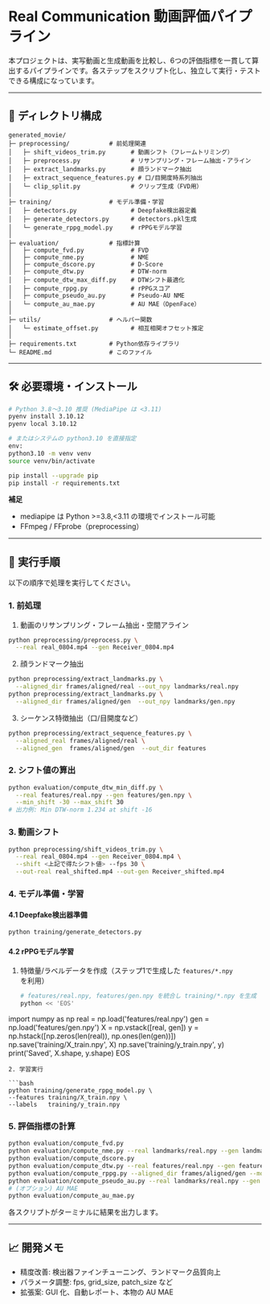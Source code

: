# Real Communication 動画評価パイプライン

本プロジェクトは、実写動画と生成動画を比較し、6つの評価指標を一貫して算出するパイプラインです。各ステップをスクリプト化し、独立して実行・テストできる構成になっています。

---

## 📁 ディレクトリ構成

```plain
generated_movie/
├─ preprocessing/           # 前処理関連
│   ├─ shift_videos_trim.py       # 動画シフト（フレームトリミング）
│   ├─ preprocess.py              # リサンプリング・フレーム抽出・アライン
│   ├─ extract_landmarks.py       # 顔ランドマーク抽出
│   ├─ extract_sequence_features.py # 口/目開度時系列抽出
│   └─ clip_split.py              # クリップ生成（FVD用）
│
├─ training/                # モデル準備・学習
│   ├─ detectors.py               # Deepfake検出器定義
│   ├─ generate_detectors.py      # detectors.pkl生成
│   └─ generate_rppg_model.py     # rPPGモデル学習
│
├─ evaluation/              # 指標計算
│   ├─ compute_fvd.py             # FVD
│   ├─ compute_nme.py             # NME
│   ├─ compute_dscore.py          # D-Score
│   ├─ compute_dtw.py             # DTW-norm
│   ├─ compute_dtw_max_diff.py    # DTWシフト最適化
│   ├─ compute_rppg.py            # rPPGスコア
│   ├─ compute_pseudo_au.py       # Pseudo-AU NME
│   └─ compute_au_mae.py          # AU MAE（OpenFace）
│
├─ utils/                   # ヘルパー関数
│   └─ estimate_offset.py         # 相互相関オフセット推定
│
├─ requirements.txt         # Python依存ライブラリ
└─ README.md                # このファイル
```

---

## 🛠️ 必要環境・インストール

```bash
# Python 3.8～3.10 推奨 (MediaPipe は <3.11)
pyenv install 3.10.12
pyenv local 3.10.12

# またはシステムの python3.10 を直接指定
env:
python3.10 -m venv venv
source venv/bin/activate

pip install --upgrade pip
pip install -r requirements.txt
```

**補足**

* mediapipe は Python >=3.8,<3.11 の環境でインストール可能
* FFmpeg / FFprobe（preprocessing）

---

## 🚀 実行手順

以下の順序で処理を実行してください。

### 1. 前処理

1. 動画のリサンプリング・フレーム抽出・空間アライン

```bash
python preprocessing/preprocess.py \
  --real real_0804.mp4 --gen Receiver_0804.mp4
```

2. 顔ランドマーク抽出

```bash
python preprocessing/extract_landmarks.py \
  --aligned_dir frames/aligned/real --out_npy landmarks/real.npy
python preprocessing/extract_landmarks.py \
  --aligned_dir frames/aligned/gen  --out_npy landmarks/gen.npy
```

3. シーケンス特徴抽出（口/目開度など）

```bash
python preprocessing/extract_sequence_features.py \
  --aligned_real frames/aligned/real \
  --aligned_gen  frames/aligned/gen  --out_dir features
```

### 2. シフト値の算出

```bash
python evaluation/compute_dtw_min_diff.py \
  --real features/real.npy --gen features/gen.npy \
  --min_shift -30 --max_shift 30
# 出力例: Min DTW-norm 1.234 at shift -16
```

### 3. 動画シフト

```bash
python preprocessing/shift_videos_trim.py \
  --real real_0804.mp4 --gen Receiver_0804.mp4 \
  --shift <上記で得たシフト値> --fps 30 \
  --out-real real_shifted.mp4 --out-gen Receiver_shifted.mp4
```

### 4. モデル準備・学習

#### 4.1 Deepfake検出器準備

```bash
python training/generate_detectors.py
```

#### 4.2 rPPGモデル学習

1. 特徴量/ラベルデータを作成（ステップ1で生成した `features/*.npy` を利用）

   ```bash
   # features/real.npy, features/gen.npy を統合し training/*.npy を生成
   python << 'EOS'
import numpy as np
real = np.load('features/real.npy')
gen  = np.load('features/gen.npy')
X   = np.vstack([real, gen])
y   = np.hstack([np.zeros(len(real)), np.ones(len(gen))])
np.save('training/X_train.npy', X)
np.save('training/y_train.npy', y)
print('Saved', X.shape, y.shape)
EOS
   ```
2. 学習実行

```bash
python training/generate_rppg_model.py \
  --features training/X_train.npy \
  --labels   training/y_train.npy
```

### 5. 評価指標の計算

```bash
python evaluation/compute_fvd.py
python evaluation/compute_nme.py --real landmarks/real.npy --gen landmarks/gen.npy
python evaluation/compute_dscore.py
python evaluation/compute_dtw.py --real features/real.npy --gen features/gen.npy
python evaluation/compute_rppg.py --aligned_dir frames/aligned/gen --model training/rppg_model.pkl
python evaluation/compute_pseudo_au.py --real landmarks/real.npy --gen landmarks/gen.npy
# (オプション) AU MAE
python evaluation/compute_au_mae.py
```

各スクリプトがターミナルに結果を出力します。

---

## 📈 開発メモ

* 精度改善: 検出器ファインチューニング、ランドマーク品質向上
* パラメータ調整: fps, grid\_size, patch\_size など
* 拡張案: GUI 化、自動レポート、本物の AU MAE
